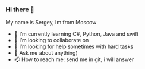 ### Hi there 👋
My name is Sergey, Im from Moscow 

- 🌱 I’m currently learning C#, Python, Java and swift
- 👯 I’m looking to collaborate on 
- 🤔 I’m looking for help sometimes with hard tasks
- 💬 Ask me about anything)
- 📫 How to reach me: send me in git, i will answer
